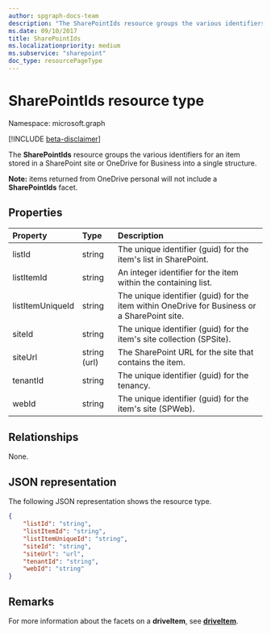 ```yaml
---
author: spgraph-docs-team
description: "The SharePointIds resource groups the various identifiers for an item stored in a SharePoint site or OneDrive for Business into a single structure."
ms.date: 09/10/2017
title: SharePointIds
ms.localizationpriority: medium
ms.subservice: "sharepoint"
doc_type: resourcePageType
---
```

# SharePointIds resource type

Namespace: microsoft.graph

[!INCLUDE [beta-disclaimer](../../includes/beta-disclaimer.md)]

The **SharePointIds** resource groups the various identifiers for an item stored in a SharePoint site or OneDrive for Business into a single structure.

**Note:** items returned from OneDrive personal will not include a **SharePointIds** facet.

## Properties

| Property         | Type         | Description|
|:-----------------|:-------------|:-------------------------------------------|
| listId           | string       | The unique identifier (guid) for the item's list in SharePoint.|
| listItemId       | string       | An integer identifier for the item within the containing list.|
| listItemUniqueId | string       | The unique identifier (guid) for the item within OneDrive for Business or a SharePoint site.|
| siteId           | string       | The unique identifier (guid) for the item's site collection (SPSite).|
| siteUrl          | string (url) | The SharePoint URL for the site that contains the item.|
| tenantId         | string       | The unique identifier (guid) for the tenancy.|
| webId            | string       | The unique identifier (guid) for the item's site (SPWeb).|

## Relationships
None.

## JSON representation

The following JSON representation shows the resource type.

<!-- {
  "blockType": "resource",
  "optionalProperties": [ "listId", "listItemId", "listItemUniqueId", "siteId", "siteUrl", "webId" ],
  "@odata.type": "microsoft.graph.sharepointIds"
}-->

```json
{
    "listId": "string",
    "listItemId": "string",
    "listItemUniqueId": "string",
    "siteId": "string",
    "siteUrl": "url",
    "tenantId": "string",
    "webId": "string"
}
```

## Remarks

For more information about the facets on a **driveItem**, see [**driveItem**](driveitem.md).



<!-- uuid: 8fcb5dbc-d5aa-4681-8e31-b001d5168d79
2015-10-25 14:57:30 UTC -->
<!--
{
  "type": "#page.annotation",
  "description": "The SharepointIds facet provides Sharepoint ids associated with an item.",
  "keywords": "item, unique, id, csom, facet",
  "section": "documentation",
  "tocPath": "Facets/SharepointIds",
  "suppressions": []
}
-->


